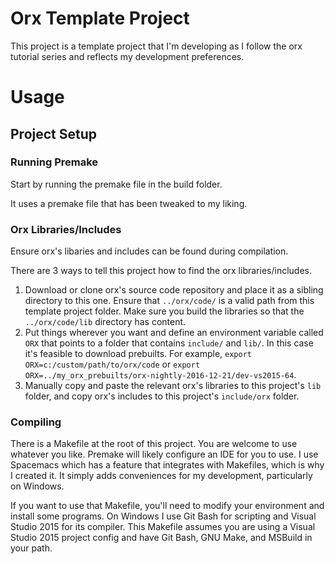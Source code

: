 # Orx Template Project

This project is a template project that I'm developing as I follow the orx tutorial series and reflects my development preferences.

# Usage

## Project Setup

### Running Premake

Start by running the premake file in the build folder.

It uses a premake file that has been tweaked to my liking.

### Orx Libraries/Includes

Ensure orx's libaries and includes can be found during compilation.

There are 3 ways to tell this project how to find the orx libraries/includes.

1. Download or clone orx's source code repository and place it as a sibling directory to this one. Ensure that `../orx/code/` is a valid path from this template project folder. Make sure you build the libraries so that the `../orx/code/lib` directory has content.
2. Put things wherever you want and define an environment variable called `ORX` that points to a folder that contains `include/` and `lib/`. In this case it's feasible to download prebuilts. For example, `export ORX=c:/custom/path/to/orx/code` or `export ORX=../my_orx_prebuilts/orx-nightly-2016-12-21/dev-vs2015-64`.
3. Manually copy and paste the relevant orx's libraries to this project's `lib` folder, and copy orx's includes to this project's `include/orx` folder.

### Compiling

There is a Makefile at the root of this project. You are welcome to use whatever you like. Premake will likely configure an IDE for you to use. I use Spacemacs which has a feature that integrates with Makefiles, which is why I created it. It simply adds conveniences for my development, particularly on Windows.

If you want to use that Makefile, you'll need to modify your environment and install some programs. On Windows I use Git Bash for scripting and Visual Studio 2015 for its compiler. This Makefile assumes you are using a Visual Studio 2015 project config and have Git Bash, GNU Make, and MSBuild in your path.

